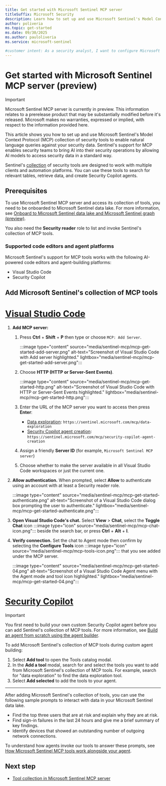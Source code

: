 ```yaml
---
title: Get started with Microsoft Sentinel MCP server
titleSuffix: Microsoft Security  
description: Learn how to set up and use Microsoft Sentinel's Model Context Protocol (MCP) collection of security tools to enable natural language queries and AI-powered security investigations 
author: poliveria
ms.topic: get-started
ms.date: 09/30/2025
ms.author: pauloliveria
ms.service: microsoft-sentinel

#customer intent: As a security analyst, I want to configure Microsoft Sentinel MCP server so that I can use natural language to query security data and accelerate investigations.
---
```


# Get started with Microsoft Sentinel MCP server (preview)

> [!IMPORTANT]
> Microsoft Sentinel MCP server is currently in preview.
> This information relates to a prerelease product that may be substantially modified before it's released. Microsoft makes no warranties, expressed or implied, with respect to the information provided here.

This article shows you how to set up and use Microsoft Sentinel's Model Context Protocol (MCP) collection of security tools to enable natural language queries against your security data. Sentinel's support for MCP enables security teams to bring AI into their security operations by allowing AI models to access security data in a standard way. 

Sentinel's [collection](sentinel-mcp-tools-overview.md) of security tools are designed to work with multiple clients and automation platforms. You can use these tools to search for relevant tables, retrieve data, and create Security Copilot agents.

## Prerequisites

To use Microsoft Sentinel MCP server and access its collection of tools, you need to be onboarded to Microsoft Sentinel data lake. For more information, see [Onboard to Microsoft Sentinel data lake and Microsoft Sentinel graph (preview)](sentinel-lake-onboarding.md).

You also need the **Security reader** role to list and invoke Sentinel's collection of MCP tools.

### Supported code editors and agent platforms

Microsoft Sentinel's support for MCP tools works with the following AI-powered code editors and agent-building platforms:
- Visual Studio Code 
- Security Copilot

## Add Microsoft Sentinel's collection of MCP tools

# [Visual Studio Code](#tab/visual-studio)

1.	**Add MCP server:**
    1. Press **Ctrl** + **Shift** + **P** then type or choose `MCP: Add Server`.

        :::image type="content" source="media/sentinel-mcp/mcp-get-started-add-server.png" alt-text="Screenshot of Visual Studio Code with Add server highlighted." lightbox="media/sentinel-mcp/mcp-get-started-add-server.png":::

    1. Choose **HTTP (HTTP or Server-Sent Events)**.

        :::image type="content" source="media/sentinel-mcp/mcp-get-started-http.png" alt-text="Screenshot of Visual Studio Code with HTTP or Server-Sent Events highlighted." lightbox="media/sentinel-mcp/mcp-get-started-http.png":::

    1. Enter the URL of the MCP server you want to access then press **Enter**:
        - [Data exploration](sentinel-mcp-data-exploration-tool.md): `https://sentinel.microsoft.com/mcp/data-exploration` 
        - [Security Copilot agent creation](sentinel-mcp-agent-creation-tool.md): `https://sentinel.microsoft.com/mcp/security-copilot-agent-creation`
    
    1. Assign a friendly **Server ID** (for example, `Microsoft Sentinel MCP server`)
    1. Choose whether to make the server available in all Visual Studio Code workspaces or just the current one.
 
2.	**Allow authentication.** When prompted, select **Allow** to authenticate using an account with at least a Security reader role.

    :::image type="content" source="media/sentinel-mcp/mcp-get-started-authenticate.png" alt-text="Screenshot of a Visual Studio Code dialog box prompting the user to authenticate." lightbox="media/sentinel-mcp/mcp-get-started-authenticate.png"::: 

3. **Open Visual Studio Code's chat.** Select **View** > **Chat**, select the **Toggle Chat** icon :::image type="icon" source="media/sentinel-mcp/mcp-chat-icon.png"::: beside the search bar, or press **Ctrl** + **Alt** + **I**.
    
4. **Verify connection.** Set the chat to Agent mode then confirm by selecting the **Configure Tools** icon :::image type="icon" source="media/sentinel-mcp/mcp-tools-icon.png"::: that you see added under the MCP server.

    :::image type="content" source="media/sentinel-mcp/mcp-get-started-04.png" alt-text="Screenshot of a Visual Studio Code Agent menu with the Agent mode and tool icon highlighted." lightbox="media/sentinel-mcp/mcp-get-started-04.png":::

# [Security Copilot](#tab/security-copilot)

>[!IMPORTANT]
>You first need to build your own custom Security Copilot agent before you can add Sentinel's collection of MCP tools. For more information, see [Build an agent from scratch using the agent builder](/copilot/security/developer/create-agent-dev#steps-to-create-your-custom-agent).

To add Microsoft Sentinel's collection of MCP tools during custom agent building:

1. Select **Add tool** to open the Tools catalog modal.
2.	In the **Add a tool** modal, search for and select the tools you want to add from Microsoft Sentinel's collection of MCP tools. For example, search for "data exploration" to find the data exploration tool.
4.	Select **Add selected** to add the tools to your agent.


---

After adding Microsoft Sentinel's collection of tools, you can use the following sample prompts to interact with data in your Microsoft Sentinel data lake. 

- Find the top three users that are at risk and explain why they are at risk.
- Find sign-in failures in the last 24 hours and give me a brief summary of key findings.
- Identify devices that showed an outstanding number of outgoing network connections.

To understand how agents invoke our tools to answer these prompts, see [How Microsoft Sentinel MCP tools work alongside your agent](sentinel-mcp-data-exploration-tool.md#how-microsoft-sentinel-mcp-tools-work-alongside-your-agent).

## Next step
- [Tool collection in Microsoft Sentinel MCP server](sentinel-mcp-tools-overview.md)